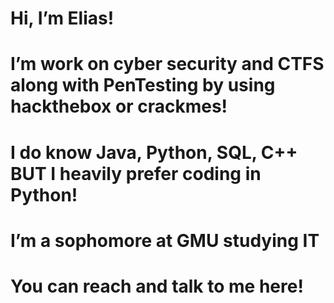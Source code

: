 # Hi, I’m Elias!
  
# I’m work on cyber security and CTFS along with PenTesting by using hackthebox or crackmes!
 
# I do know Java, Python, SQL, C++ BUT I heavily prefer coding in Python!

# I’m a sophomore at GMU studying IT
  
# You can reach and talk to me here! 

<!---
ELIBELL004/ELIBELL004 is a ✨ special ✨ repository because its `README.md` (this file) appears on your GitHub profile.
You can click the Preview link to take a look at your changes.
--->
